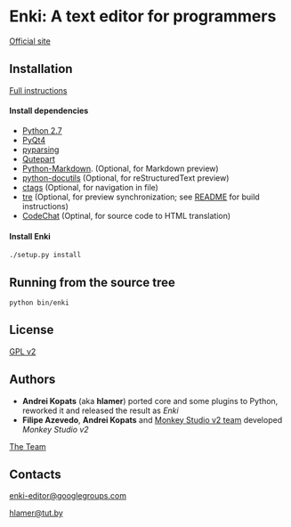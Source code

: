 # Enki: A text editor for programmers

[Official site](http://enki-editor.org/)


## Installation
[Full instructions](http://enki-editor.org/install-sources.html)

#### Install dependencies
* [Python 2.7](http://python.org/download)
* [PyQt4](http://www.riverbankcomputing.co.uk/software/pyqt/download)
* [pyparsing](http://pyparsing.wikispaces.com/Download+and+Installation)
* [Qutepart](https://github.com/hlamer/qutepart)
* [Python-Markdown](http://packages.python.org/Markdown/install.html). (Optional, for Markdown preview)
* [python-docutils](http://docutils.sourceforge.net/) (Optional, for reStructuredText preview)
* [ctags](http://ctags.sourceforge.net/) (Optional, for navigation in file)
* [tre](http://hackerboss.com/approximate-regex-matching-in-python/) (Optional, for preview synchronization; see [README](https://github.com/bjones1/tre/blob/master/README) for build instructions)
* [CodeChat](https://bitbucket.org/bjones/documentation/overview) (Optinal, for source code to HTML translation)

#### Install Enki
    ./setup.py install


## Running from the source tree
    python bin/enki

## License
[GPL v2](LICENSE.GPL2.html)

## Authors

* **Andrei Kopats** (aka **hlamer**) ported core and some plugins to Python, reworked it and released the result as *Enki*
* **Filipe Azevedo**, **Andrei Kopats** and [Monkey Studio v2 team](http://monkeystudio.org/team) developed *Monkey Studio v2*

[The Team](http://enki-editor.org/team.html)

## Contacts
[enki-editor@googlegroups.com](mailto:enki-editor@googlegroups.com)

[hlamer@tut.by](mailto:hlamer@tut.by)
